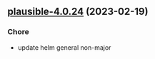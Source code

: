 

## [plausible-4.0.24](https://github.com/truecharts/charts/compare/plausible-4.0.23...plausible-4.0.24) (2023-02-19)

### Chore

- update helm general non-major
  
  
